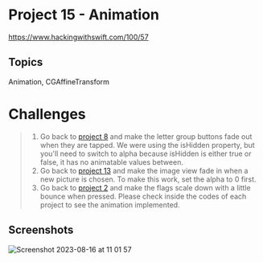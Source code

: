 # Project 15 - Animation

https://www.hackingwithswift.com/100/57

##  Topics

Animation, CGAffineTransform

# Challenges

>1. Go back to [project 8](https://github.com/juliobraganca/100-days-of-swift/tree/main/Projects/10-Project08) and make the letter group buttons fade out when they are tapped. We were using the isHidden property, but you'll need to switch to alpha because isHidden is either true or false, it has no animatable values between.
>2. Go back to [project 13](https://github.com/juliobraganca/100-days-of-swift/tree/main/Projects/17-Project13) and make the image view fade in when a new picture is chosen. To make this work, set the alpha to 0 first.
>3. Go back to [project 2](https://github.com/juliobraganca/100-days-of-swift/tree/main/Projects/02-Project02) and make the flags scale down with a little bounce when pressed.
Please check inside the codes of each project to see the animation implemented.

## Screenshots
![Screenshot 2023-08-16 at 11 01 57](https://github.com/juliobraganca/100-days-of-swift/assets/127988357/6e505999-63f9-42b6-91ab-74a596cc63a0)
